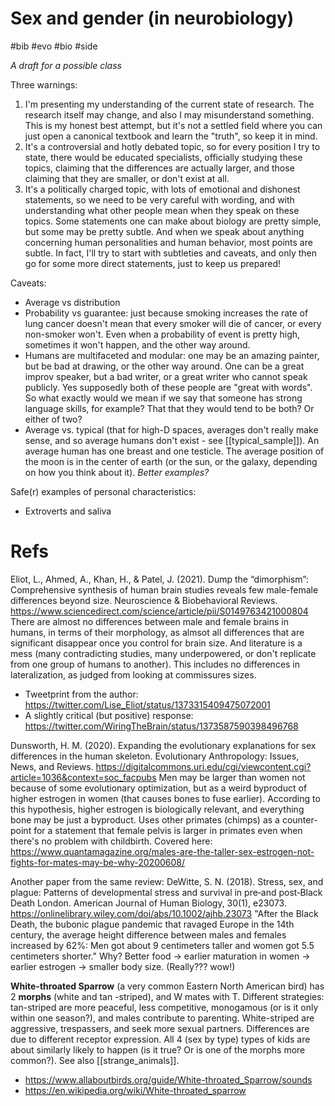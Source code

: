 # Sex and gender (in neurobiology)

#bib #evo #bio #side

_A draft for a possible class_

Three warnings:
1) I'm presenting my understanding of the current state of research. The research itself may change, and also I may misunderstand something. This is my honest best attempt, but it's not a settled field where you can just open a canonical textbook and learn the "truth", so keep it in mind.
2) It's a controversial and hotly debated topic, so for every position I try to state, there would be educated specialists, officially studying these topics, claiming that the differences are actually larger, and those claiming that they are smaller, or don't exist at all.
3) It's a politically charged topic, with lots of emotional and dishonest statements, so we need to be very careful with wording, and with understanding what other people mean when they speak on these topics. Some statements one can make about biology are pretty simple, but some may be pretty subtle. And when we speak about anything concerning human personalities and human behavior, most points are subtle. In fact, I'll try to start with subtleties and caveats, and only then go for some more direct statements, just to keep us prepared!

Caveats:
* Average vs distribution
* Probability vs guarantee: just because smoking increases the rate of lung cancer doesn't mean that every smoker will die of cancer, or every non-smoker won't. Even when a probability of event is pretty high, sometimes it won't happen, and the other way around.
* Humans are multifaceted and modular: one may be an amazing painter, but be bad at drawing, or the other way around. One can be a great improv speaker, but a bad writer, or a great writer who cannot speak publicly. Yes supposedly both of these people are "great with words". So what exactly would we mean if we say that someone has strong language skills, for example? That that they would tend to be both? Or either of two?
* Average vs. typical (that for high-D spaces, averages don't really make sense, and so average humans don't exist - see [[typical_sample]]). An average human has one breast and one testicle. The average position of the moon is in the center of earth (or the sun, or the galaxy, depending on how you think about it). _Better examples?_

Safe(r) examples of personal characteristics:
* Extroverts and saliva

# Refs

Eliot, L., Ahmed, A., Khan, H., & Patel, J. (2021). Dump the “dimorphism”: Comprehensive synthesis of human brain studies reveals few male-female differences beyond size. Neuroscience & Biobehavioral Reviews.
https://www.sciencedirect.com/science/article/pii/S0149763421000804
There are almost no differences between male and female brains in humans, in terms of their morphology, as almsot all differences that are significant disappear once you control for brain size. And literature is a mess (many contradicting studies, many underpowered, or don't replicate from one group of humans to another). This includes no differences in lateralization, as judged from looking at commissures sizes.
* Tweetprint from the author: https://twitter.com/Lise_Eliot/status/1373315409475072001
* A slightly critical (but positive) response: https://twitter.com/WiringTheBrain/status/1373587590398496768

Dunsworth, H. M. (2020). Expanding the evolutionary explanations for sex differences in the human skeleton. Evolutionary Anthropology: Issues, News, and Reviews.
https://digitalcommons.uri.edu/cgi/viewcontent.cgi?article=1036&context=soc_facpubs
Men may be larger than women not because of some evolutionary optimization, but as a weird byproduct of higher estrogen in women (that causes bones to fuse earlier). According to this hypothesis, higher estrogen is biologically relevant, and everything bone may be just a byproduct.
Uses other primates (chimps) as a counter-point for a statement that female pelvis is larger in primates even when there's no problem with childbirth.
Covered here:
https://www.quantamagazine.org/males-are-the-taller-sex-estrogen-not-fights-for-mates-may-be-why-20200608/

Another paper from the same review:
DeWitte, S. N. (2018). Stress, sex, and plague: Patterns of developmental stress and survival in pre‐and post‐Black Death London. American Journal of Human Biology, 30(1), e23073.
https://onlinelibrary.wiley.com/doi/abs/10.1002/ajhb.23073
"After the Black Death, the bubonic plague pandemic that ravaged Europe in the 14th century, the average height difference between males and females increased by 62%: Men got about 9 centimeters taller and women got 5.5 centimeters shorter." Why? Better food → earlier maturation in women → earlier estrogen → smaller body size. (Really??? wow!)

**White-throated Sparrow** (a very common Eastern North American bird) has 2 **morphs** (white and tan -striped), and W mates with T. Different strategies: tan-striped are more peaceful, less competitive, monogamous (or is it only within one season?), and males contribute to parenting. White-striped are aggressive, trespassers, and seek more sexual partners. Differences are due to different receptor expression. All 4 (sex by type) types of kids are about similarly likely to happen (is it true? Or is one of the morphs more common?). See also [[strange_animals]].
* https://www.allaboutbirds.org/guide/White-throated_Sparrow/sounds
* https://en.wikipedia.org/wiki/White-throated_sparrow
